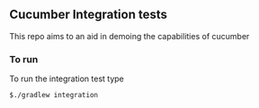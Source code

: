 ## Cucumber Integration tests

This repo aims to an aid in demoing the capabilities of cucumber

### To run

To run the integration test type
    
    $./gradlew integration 